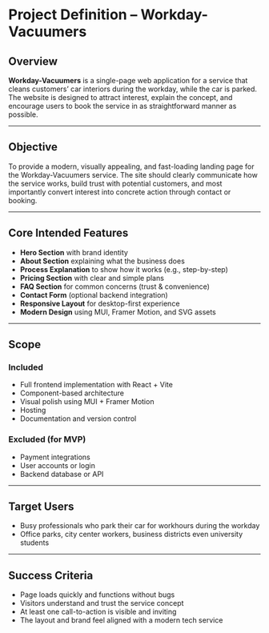 # Project Definition – Workday-Vacuumers

## Overview
**Workday-Vacuumers** is a single-page web application for a service that cleans customers’ car interiors during the workday, while the car is parked. The website is designed to attract interest, explain the concept, and encourage users to book the service in as straightforward manner as possible.

---

## Objective
To provide a modern, visually appealing, and fast-loading landing page for the Workday-Vacuumers service. The site should clearly communicate how the service works, build trust with potential customers, and most importantly convert interest into concrete action through contact or booking.

---

## Core Intended Features
- **Hero Section** with brand identity
- **About Section** explaining what the business does
- **Process Explanation** to show how it works (e.g., step-by-step)
- **Pricing Section** with clear and simple plans
- **FAQ Section** for common concerns (trust & convenience)
- **Contact Form** (optional backend integration)
- **Responsive Layout** for desktop-first experience
- **Modern Design** using MUI, Framer Motion, and SVG assets

---

## Scope
### Included
- Full frontend implementation with React + Vite
- Component-based architecture
- Visual polish using MUI + Framer Motion
- Hosting
- Documentation and version control

### Excluded (for MVP)
- Payment integrations
- User accounts or login
- Backend database or API

---

## Target Users
- Busy professionals who park their car for workhours during the workday
- Office parks, city center workers, business districts even university students

---

## Success Criteria
- Page loads quickly and functions without bugs
- Visitors understand and trust the service concept
- At least one call-to-action is visible and inviting
- The layout and brand feel aligned with a modern tech service
